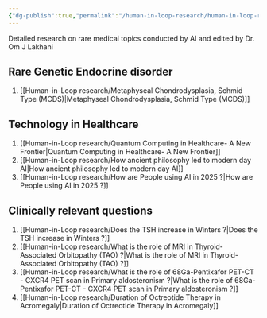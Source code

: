 ```yaml
---
{"dg-publish":true,"permalink":"/human-in-loop-research/human-in-loop-research/"}
---
```




Detailed research on rare medical topics conducted by AI and edited by Dr. Om J Lakhani


## Rare Genetic Endocrine disorder

1. [[Human-in-Loop research/Metaphyseal Chondrodysplasia, Schmid Type (MCDS)\|Metaphyseal Chondrodysplasia, Schmid Type (MCDS)]]


## Technology in Healthcare

1. [[Human-in-Loop research/Quantum Computing in Healthcare- A New Frontier\|Quantum Computing in Healthcare- A New Frontier]]
2. [[Human-in-Loop research/How ancient philosophy led to modern day AI\|How ancient philosophy led to modern day AI]]
3. [[Human-in-Loop research/How are People using AI in 2025 ?\|How are People using AI in 2025 ?]]


## Clinically relevant questions

1. [[Human-in-Loop research/Does the TSH increase in Winters ?\|Does the TSH increase in Winters ?]]
2. [[Human-in-Loop research/What is the role of MRI in Thyroid-Associated Orbitopathy (TAO) ?\|What is the role of MRI in Thyroid-Associated Orbitopathy (TAO) ?]]
3. [[Human-in-Loop research/What is the role of 68Ga-Pentixafor PET-CT - CXCR4 PET scan in Primary aldosteronism ?\|What is the role of 68Ga-Pentixafor PET-CT - CXCR4 PET scan in Primary aldosteronism ?]]
4. [[Human-in-Loop research/Duration of Octreotide Therapy in Acromegaly\|Duration of Octreotide Therapy in Acromegaly]]


